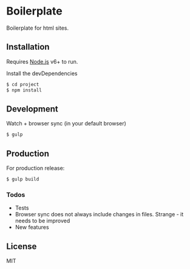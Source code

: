 # Boilerplate

Boilerplate for html sites.

## Installation

Requires [Node.js](https://nodejs.org/) v6+ to run.

Install the devDependencies

```sh
$ cd project
$ npm install
```

## Development

Watch + browser sync (in your default browser)
```sh
$ gulp
```

## Production
For production release:
```sh
$ gulp build
```

### Todos

 - Tests
 - Browser sync does not always include changes in files. Strange - it needs to be improved
 - New features

License
----

MIT
